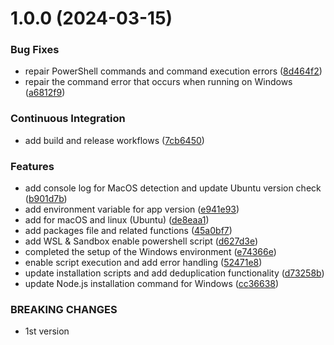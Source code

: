 # 1.0.0 (2024-03-15)


### Bug Fixes

* repair PowerShell commands and command execution errors ([8d464f2](https://github.com/leoli0605/npm-env-setup/commit/8d464f21ad95ca76f477ed895cfb8735f01d3616))
* repair the command error that occurs when running on Windows ([a6812f9](https://github.com/leoli0605/npm-env-setup/commit/a6812f9827b1927eb78b036fa7b072768bb853f6))


### Continuous Integration

* add build and release workflows ([7cb6450](https://github.com/leoli0605/npm-env-setup/commit/7cb6450ce816d2d5242ff1c0341d185688c932ee))


### Features

* add console log for MacOS detection and update Ubuntu version check ([b901d7b](https://github.com/leoli0605/npm-env-setup/commit/b901d7b461e8806d5481af4ad0de99c1a7f9735b))
* add environment variable for app version ([e941e93](https://github.com/leoli0605/npm-env-setup/commit/e941e93ac65987ef7232514308e49ab199794240))
* add for macOS and linux (Ubuntu) ([de8eaa1](https://github.com/leoli0605/npm-env-setup/commit/de8eaa15a3e7b5920d18c7313715c0744e26bd8c))
* add packages file and related functions ([45a0bf7](https://github.com/leoli0605/npm-env-setup/commit/45a0bf78f82824d25f1b0373b21b509d147ffe83))
* add WSL & Sandbox enable powershell script ([d627d3e](https://github.com/leoli0605/npm-env-setup/commit/d627d3ee1d63775abedad56b0ac5cef601c4a73b))
* completed the setup of the Windows environment ([e74366e](https://github.com/leoli0605/npm-env-setup/commit/e74366e7fd665b507a9213f3a97e6c00e978c496))
* enable script execution and add error handling ([52471e8](https://github.com/leoli0605/npm-env-setup/commit/52471e880c114abaf14b609604ec889ec69eb70c))
* update installation scripts and add deduplication functionality ([d73258b](https://github.com/leoli0605/npm-env-setup/commit/d73258bc84cbb982edabbf23f86f51f3bbedf573))
* update Node.js installation command for Windows ([cc36638](https://github.com/leoli0605/npm-env-setup/commit/cc366381d0169f682ebf070cea610e8abb4e4bd3))


### BREAKING CHANGES

* 1st version



